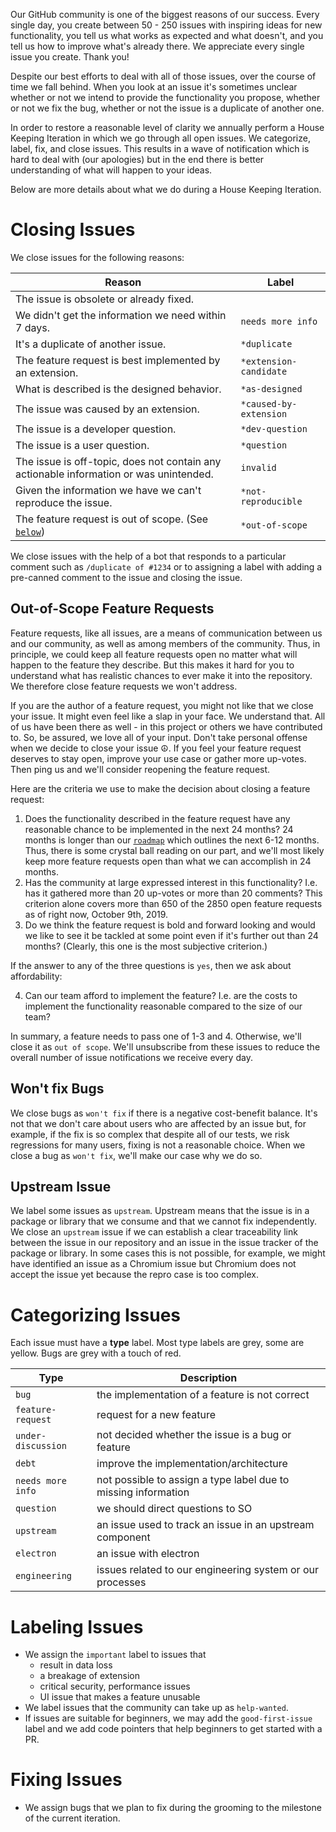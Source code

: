 Our GitHub community is one of the biggest reasons of our success. Every single
day, you create between 50 - 250 issues with inspiring ideas for new
functionality, you tell us what works as expected and what doesn't, and you tell
us how to improve what's already there. We appreciate every single issue you
create. Thank you!

Despite our best efforts to deal with all of those issues, over the course of
time we fall behind. When you look at an issue it's sometimes unclear whether or
not we intend to provide the functionality you propose, whether or not we fix
the bug, whether or not the issue is a duplicate of another one.

In order to restore a reasonable level of clarity we annually perform a House
Keeping Iteration in which we go through all open issues. We categorize, label,
fix, and close issues. This results in a wave of notification which is hard to
deal with (our apologies) but in the end there is better understanding of what
will happen to your ideas.

Below are more details about what we do during a House Keeping Iteration.

# Closing Issues

We close issues for the following reasons:

| Reason                                                                                 | Label                  |
| -------------------------------------------------------------------------------------- | ---------------------- |
| The issue is obsolete or already fixed.                                                |                        |
| We didn't get the information we need within 7 days.                                   | `needs more info`      |
| It's a duplicate of another issue.                                                     | `*duplicate`           |
| The feature request is best implemented by an extension.                               | `*extension-candidate` |
| What is described is the designed behavior.                                            | `*as-designed`         |
| The issue was caused by an extension.                                                  | `*caused-by-extension` |
| The issue is a developer question.                                                     | `*dev-question`        |
| The issue is a user question.                                                          | `*question`            |
| The issue is off-topic, does not contain any actionable information or was unintended. | `invalid`              |
| Given the information we have we can't reproduce the issue.                            | `*not-reproducible`    |
| The feature request is out of scope. (See [`below`](#out-of-scope-feature-requests))     | `*out-of-scope`        |

We close issues with the help of a bot that responds to a particular comment
such as `/duplicate of #1234` or to assigning a label with adding a pre-canned
comment to the issue and closing the issue.

## Out-of-Scope Feature Requests

Feature requests, like all issues, are a means of communication between us and
our community, as well as among members of the community. Thus, in principle, we
could keep all feature requests open no matter what will happen to the feature
they describe. But this makes it hard for you to understand what has realistic
chances to ever make it into the repository. We therefore close feature requests
we won't address.

If you are the author of a feature request, you might not like that we close
your issue. It might even feel like a slap in your face. We understand that. All
of us have been there as well - in this project or others we have contributed
to. So, be assured, we love all of your input. Don't take personal offense when
we decide to close your issue :peace_symbol:. If you feel your feature request
deserves to stay open, improve your use case or gather more up-votes. Then ping
us and we'll consider reopening the feature request.

Here are the criteria we use to make the decision about closing a feature
request:

1. Does the functionality described in the feature request have any reasonable
   chance to be implemented in the next 24 months? 24 months is longer than our
   [`roadmap`](HTTPS://github.com/Microsoft/vscode/wiki/Roadmap) which outlines
   the next 6-12 months. Thus, there is some crystal ball reading on our part,
   and we'll most likely keep more feature requests open than what we can
   accomplish in 24 months.
2. Has the community at large expressed interest in this functionality? I.e. has
   it gathered more than 20 up-votes or more than 20 comments? This criterion
   alone covers more than 650 of the 2850 open feature requests as of right now,
   October 9th, 2019.
3. Do we think the feature request is bold and forward looking and would we like
   to see it be tackled at some point even if it's further out than 24 months?
   (Clearly, this one is the most subjective criterion.)

If the answer to any of the three questions is `yes`, then we ask about
affordability:

4. Can our team afford to implement the feature? I.e. are the costs to implement
   the functionality reasonable compared to the size of our team?

In summary, a feature needs to pass one of 1-3 and 4. Otherwise, we'll close it
as `out of scope`. We'll unsubscribe from these issues to reduce the overall
number of issue notifications we receive every day.

## Won't fix Bugs

We close bugs as `won't fix` if there is a negative cost-benefit balance. It's
not that we don't care about users who are affected by an issue but, for
example, if the fix is so complex that despite all of our tests, we risk
regressions for many users, fixing is not a reasonable choice. When we close a
bug as `won't fix`, we'll make our case why we do so.

## Upstream Issue

We label some issues as `upstream`. Upstream means that the issue is in a
package or library that we consume and that we cannot fix independently. We
close an `upstream` issue if we can establish a clear traceability link between
the issue in our repository and an issue in the issue tracker of the package or
library. In some cases this is not possible, for example, we might have
identified an issue as a Chromium issue but Chromium does not accept the issue
yet because the repro case is too complex.

# Categorizing Issues

Each issue must have a **type** label. Most type labels are grey, some are
yellow. Bugs are grey with a touch of red.

| Type               | Description                                                    |
| ------------------ | -------------------------------------------------------------- |
| `bug`              | the implementation of a feature is not correct                 |
| `feature-request`  | request for a new feature                                      |
| `under-discussion` | not decided whether the issue is a bug or feature              |
| `debt`             | improve the implementation/architecture                        |
| `needs more info`  | not possible to assign a type label due to missing information |
| `question`         | we should direct questions to SO                               |
| `upstream`         | an issue used to track an issue in an upstream component       |
| `electron`         | an issue with electron                                         |
| `engineering`      | issues related to our engineering system or our processes      |

# Labeling Issues

-   We assign the `important` label to issues that
    -   result in data loss
    -   a breakage of extension
    -   critical security, performance issues
    -   UI issue that makes a feature unusable
-   We label issues that the community can take up as `help-wanted`.
-   If issues are suitable for beginners, we may add the `good-first-issue`
    label and we add code pointers that help beginners to get started with a PR.

# Fixing Issues

-   We assign bugs that we plan to fix during the grooming to the milestone of
    the current iteration.
